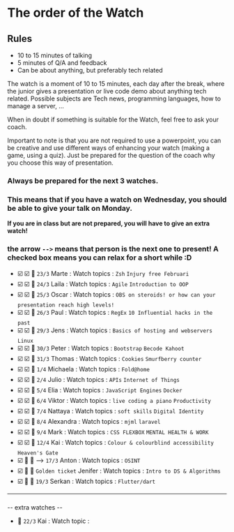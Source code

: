 # The order of the Watch
## Rules
* 10 to 15 minutes of talking
* 5 minutes of Q/A and feedback
* Can be about anything, but preferably tech related


The watch is a moment of 10 to 15 minutes, each day after the break, where the junior gives a presentation or live code demo about anything tech related.
Possible subjects are Tech news, programming languages, how to manage a server, ...

When in doubt if something is suitable for the Watch, feel free to ask your coach.

Important to note is that you are not required to use a powerpoint, you can be creative and use different ways of enhancing your watch (making a game, using a quiz). Just be prepared for the question of the coach why you choose this way of presentation.

### Always be prepared for the next 3 watches.
### This means that if you have a watch on Wednesday, you should be able to give your talk on Monday.
**If you are in class but are not prepared, you will have to give an extra watch!**

### the arrow `-->` means that person is the next one to present! A checked box means you can relax for a short while :D

- :ballot_box_with_check: :ballot_box_with_check: :black_square_button: `23/3` Marte  : Watch topics : `Zsh` `Injury free Februari` `` ``
- :ballot_box_with_check: :ballot_box_with_check: :black_square_button: `24/3` Laila : Watch topics : `Agile` `Introduction to OOP` `` ``
- :ballot_box_with_check: :ballot_box_with_check: :black_square_button: `25/3` Oscar : Watch topics : `OBS on steroids! or how can your presentation reach high levels!` `` `` 
- :ballot_box_with_check: :ballot_box_with_check: :black_square_button: `26/3` Paul : Watch topics : `RegEx` `10 Influential hacks in the past` `` ``
- :ballot_box_with_check: :ballot_box_with_check: :black_square_button: `29/3` Jens : Watch topics : `Basics of hosting and webservers` `Linux` `` ``
- :ballot_box_with_check: :ballot_box_with_check: :black_square_button: `30/3` Peter : Watch topics : `Bootstrap` `Becode Kahoot` `` ``
- :ballot_box_with_check: :ballot_box_with_check: :black_square_button: `31/3` Thomas : Watch topics : `Cookies` `Smurfberry counter` `` ``
- :ballot_box_with_check: :ballot_box_with_check: :black_square_button: `1/4` Michaela : Watch topics : `Fold@home` `` ``
- :ballot_box_with_check: :ballot_box_with_check: :black_square_button: `2/4` Julio : Watch topics : `APIs` `Internet of Things` `` ``
- :ballot_box_with_check: :ballot_box_with_check: :black_square_button: `5/4` Elia : Watch topics : `JavaScript Engines` `Docker` `` ``
- :ballot_box_with_check: :ballot_box_with_check: :black_square_button: `6/4` Viktor : Watch topics : `live coding a piano` `Productivity` `` ``
- :ballot_box_with_check: :ballot_box_with_check: :black_square_button: `7/4` Nattaya : Watch topics : `soft skills` `Digital Identity` `` ``
- :ballot_box_with_check: :ballot_box_with_check: :black_square_button: `8/4` Alexandra : Watch topics : `mjml` `laravel` `` ``
- :ballot_box_with_check: :ballot_box_with_check: :black_square_button: `9/4` Mark : Watch topics : `CSS FLEXBOX` `MENTAL HEALTH & WORK` `` ``
- :ballot_box_with_check: :ballot_box_with_check: :black_square_button: `12/4` Kai : Watch topics : `Colour & colourblind accessibility` `Heaven's Gate` `` ``
- :ballot_box_with_check: :black_square_button: :black_square_button: --> `17/3` Anton : Watch topics : `OSINT` `` ``
- :ballot_box_with_check: :black_square_button: :black_square_button: `Golden ticket` Jenifer : Watch topics : `Intro to DS & Algorithms` `` ``
- :ballot_box_with_check: :black_square_button: :black_square_button: `19/3` Serkan : Watch topics : `Flutter/dart` `` ``
 ---
###

-- extra watches --
- :black_square_button: `22/3` Kai : Watch topic :
